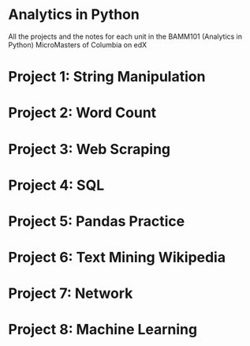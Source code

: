 # Analytics in Python
 All the projects and the notes for each unit in the BAMM101 (Analytics in Python) MicroMasters of Columbia on edX



# Project 1: String Manipulation

  

# Project 2: Word Count



# Project 3: Web Scraping



# Project 4: SQL


  
# Project 5: Pandas Practice


  
# Project 6: Text Mining Wikipedia


  
# Project 7: Network


  
# Project 8: Machine Learning
